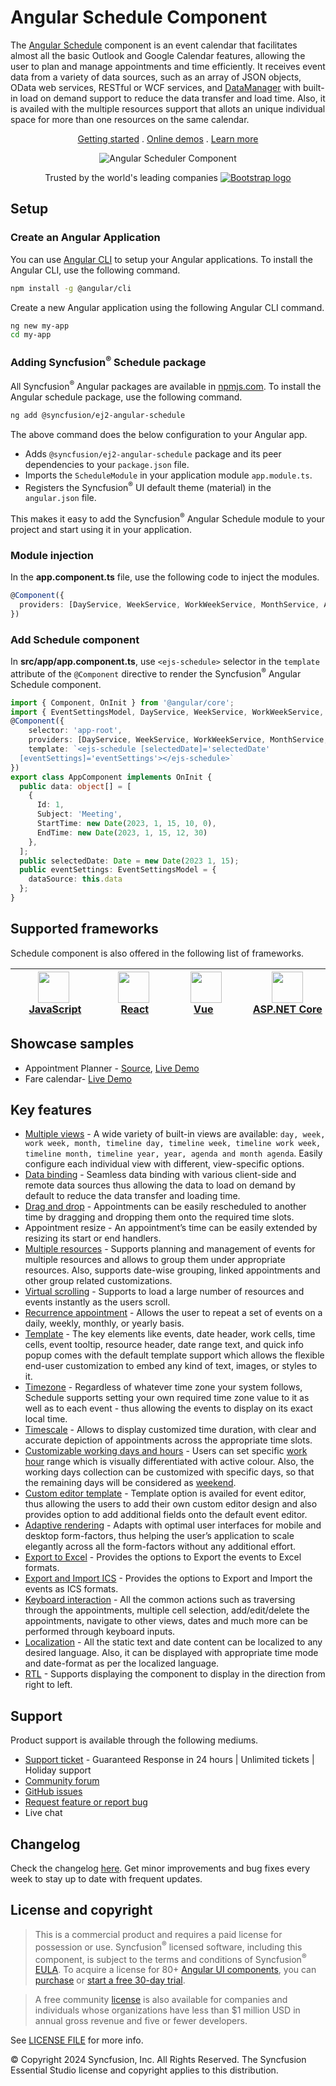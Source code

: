 # Angular Schedule Component

The [Angular Schedule](https://www.syncfusion.com/angular-ui-components/angular-scheduler?utm_source=npm&utm_medium=listing&utm_campaign=angular-scheduler-npm) component is an event calendar that facilitates almost all the basic Outlook and Google Calendar features, allowing the user to plan and manage appointments and time efficiently. It receives event data from a variety of data sources, such as an array of JSON objects, OData web services, RESTful or WCF services, and [DataManager](https://ej2.syncfusion.com/angular/documentation/data/data-binding/) with built-in load on demand support to reduce the data transfer and load time. Also, it is availed with the multiple resources support that allots an unique individual space for more than one resources on the same calendar.

<p align="center">
    <a href="https://ej2.syncfusion.com/angular/documentation/schedule/getting-started/?utm_source=npm&utm_medium=listing&utm_campaign=angular-scheduler-npm">Getting started</a> . 
    <a href="https://ej2.syncfusion.com/angular/demos/?utm_source=npm&utm_medium=listing&utm_campaign=angular-scheduler-npm#/bootstrap5/schedule/overview">Online demos</a> . 
    <a href="https://www.syncfusion.com/angular-components/angular-scheduler?utm_source=npm&utm_medium=listing&utm_campaign=angular-scheduler-npm">Learn more</a>
</p>
<p align="center">
<img src="https://raw.githubusercontent.com/SyncfusionExamples/nuget-img/master/angular/angular-scheduler.png" alt="Angular Scheduler Component"/>
</p>
<p align="center">
Trusted by the world's leading companies
  <a href="https://www.syncfusion.com">
    <img src="https://raw.githubusercontent.com/SyncfusionExamples/nuget-img/master/syncfusion/syncfusion-trusted-companies.webp" alt="Bootstrap logo">
  </a>
</p>

## Setup

### Create an Angular Application

You can use [Angular CLI](https://github.com/angular/angular-cli) to setup your Angular applications. To install the Angular CLI, use the following command.

```bash
npm install -g @angular/cli
```

Create a new Angular application using the following Angular CLI command.

```bash
ng new my-app
cd my-app
```

### Adding Syncfusion<sup>®</sup> Schedule package

All Syncfusion<sup>®</sup> Angular packages are available in [npmjs.com](https://www.npmjs.com/~syncfusionorg). To install the Angular schedule package, use the following command.

```bash
ng add @syncfusion/ej2-angular-schedule
```

The above command does the below configuration to your Angular app.
 
 * Adds `@syncfusion/ej2-angular-schedule` package and its peer dependencies to your `package.json` file.
 * Imports the `ScheduleModule` in your application module `app.module.ts`.
 * Registers the Syncfusion<sup>®</sup> UI default theme (material) in the `angular.json` file.

This makes it easy to add the Syncfusion<sup>®</sup> Angular Schedule module to your project and start using it in your application.

### Module injection

In the **app.component.ts** file, use the following code to inject the modules.

```typescript
@Component({
  providers: [DayService, WeekService, WorkWeekService, MonthService, AgendaService, MonthAgendaService, TimelineViewsService, TimelineMonthService]
})
```

### Add Schedule component

In **src/app/app.component.ts**, use `<ejs-schedule>` selector in the `template` attribute of the `@Component` directive to render the Syncfusion<sup>®</sup> Angular Schedule component.

```typescript
import { Component, OnInit } from '@angular/core';
import { EventSettingsModel, DayService, WeekService, WorkWeekService, MonthService, AgendaService } from '@syncfusion/ej2-angular-schedule';
@Component({
    selector: 'app-root',
    providers: [DayService, WeekService, WorkWeekService, MonthService, AgendaService],
    template: `<ejs-schedule [selectedDate]='selectedDate'
  [eventSettings]='eventSettings'></ejs-schedule>`
})
export class AppComponent implements OnInit {
  public data: object[] = [
    {
      Id: 1,
      Subject: 'Meeting',
      StartTime: new Date(2023, 1, 15, 10, 0),
      EndTime: new Date(2023, 1, 15, 12, 30)
    },
  ];
  public selectedDate: Date = new Date(2023 1, 15);
  public eventSettings: EventSettingsModel = {
    dataSource: this.data
  };
}
```

## Supported frameworks

Schedule component is also offered in the following list of frameworks.

| [<img src="https://ej2.syncfusion.com/github/images/js.svg" height="50" />](https://www.syncfusion.com/javascript-ui-controls?utm_medium=listing&utm_source=github)<br/>&nbsp;&nbsp;&nbsp;&nbsp;&nbsp;[JavaScript](https://www.syncfusion.com/javascript-ui-controls?utm_medium=listing&utm_source=github)&nbsp;&nbsp;&nbsp;&nbsp; | [<img src="https://ej2.syncfusion.com/github/images/react.svg"  height="50" />](https://www.syncfusion.com/react-ui-components?utm_medium=listing&utm_source=github)<br/>&nbsp;&nbsp;&nbsp;&nbsp;&nbsp;&nbsp;&nbsp;[React](https://www.syncfusion.com/react-ui-components?utm_medium=listing&utm_source=github)&nbsp;&nbsp;&nbsp;&nbsp;&nbsp;&nbsp; | [<img src="https://ej2.syncfusion.com/github/images/vue.svg" height="50" />](https://www.syncfusion.com/vue-ui-components?utm_medium=listing&utm_source=github)<br/>&nbsp;&nbsp;&nbsp;&nbsp;&nbsp;&nbsp;&nbsp;[Vue](https://www.syncfusion.com/vue-ui-components?utm_medium=listing&utm_source=github)&nbsp;&nbsp;&nbsp;&nbsp;&nbsp;&nbsp;&nbsp;&nbsp;&nbsp; | [<img src="https://ej2.syncfusion.com/github/images/netcore.svg" height="50" />](https://www.syncfusion.com/aspnet-core-ui-controls?utm_medium=listing&utm_source=github)<br/>&nbsp;&nbsp;[ASP.NET&nbsp;Core](https://www.syncfusion.com/aspnet-core-ui-controls?utm_medium=listing&utm_source=github)&nbsp;&nbsp; | [<img src="https://ej2.syncfusion.com/github/images/netmvc.svg" height="50" />](https://www.syncfusion.com/aspnet-mvc-ui-controls?utm_medium=listing&utm_source=github)<br/>&nbsp;&nbsp;[ASP.NET&nbsp;MVC](https://www.syncfusion.com/aspnet-mvc-ui-controls?utm_medium=listing&utm_source=github)&nbsp;&nbsp; | 
| :-----: | :-----: | :-----: | :-----: | :-----: |

## Showcase samples

* Appointment Planner - [Source](https://github.com/syncfusion/ej2-showcase-angular-expensetracker?utm_source=npm&utm_medium=listing&utm_campaign=angular-scheduler-npm), [Live Demo](https://ej2.syncfusion.com/showcase/angular/appointmentplanner/#/dashboard?utm_source=npm&utm_medium=listing&utm_campaign=angular-scheduler-npm)
* Fare calendar- [Live Demo](https://ej2.syncfusion.com/angular/demos/#/bootstrap5/schedule/resources?utm_source=npm&utm_medium=listing&utm_campaign=angular-scheduler-npm)

## Key features

* [Multiple views](https://ej2.syncfusion.com/angular/demos/#/bootstrap5/schedule/views?utm_source=npm&utm_medium=listing&utm_campaign=angular-scheduler-npm) - A wide variety of built-in views are available: `day, week, work week, month, timeline day, timeline week, timeline work week, timeline month, timeline year, year, agenda and month agenda`. Easily configure each individual view with different, view-specific options.
* [Data binding](https://ej2.syncfusion.com/angular/demos/#/bootstrap5/schedule/remote-data?utm_source=npm&utm_medium=listing&utm_campaign=angular-scheduler-npm) - Seamless data binding with various client-side and remote data sources thus allowing the data to load on demand by default to reduce the data transfer and loading time.
* [Drag and drop](https://ej2.syncfusion.com/angular/demos/#/bootstrap5/schedule/external-drag-drop?utm_source=npm&utm_medium=listing&utm_campaign=angular-scheduler-npm) - Appointments can be easily rescheduled to another time by dragging and dropping them onto the required time slots.
* Appointment resize - An appointment’s time can be easily extended by resizing its start or end handlers.
* [Multiple resources](https://ej2.syncfusion.com/angular/demos/#/bootstrap5/schedule/resource-grouping?utm_source=npm&utm_medium=listing&utm_campaign=angular-scheduler-npm) - Supports planning and management of events for multiple resources and allows to group them under appropriate resources. Also, supports date-wise grouping, linked appointments and other group related customizations.
* [Virtual scrolling](https://ej2.syncfusion.com/angular/demos/#/bootstrap5/schedule/virtual-scrolling?utm_source=npm&utm_medium=listing&utm_campaign=angular-scheduler-npm) - Supports to load a large number of resources and events instantly as the users scroll.
* [Recurrence appointment](https://ej2.syncfusion.com/angular/demos/#/bootstrap5/schedule/recurrence-events?utm_source=npm&utm_medium=listing&utm_campaign=angular-scheduler-npm) - Allows the user to repeat a set of events on a daily, weekly, monthly, or yearly basis.
* [Template](https://ej2.syncfusion.com/angular/demos/#/bootstrap5/schedule/events-template?utm_source=npm&utm_medium=listing&utm_campaign=angular-scheduler-npm) - The key elements like events, date header, work cells, time cells, event tooltip, resource header, date range text, and quick info popup comes with the default template support which allows the flexible end-user customization to embed any kind of text, images, or styles to it.
* [Timezone](https://ej2.syncfusion.com/angular/demos/#/bootstrap5/schedule/timezone-event?utm_source=npm&utm_medium=listing&utm_campaign=angular-scheduler-npm) -  Regardless of whatever time zone your system follows, Schedule supports setting your own required time zone value to it as well as to each event - thus allowing the events to display on its exact local time.
* [Timescale](https://ej2.syncfusion.com/angular/demos/#/bootstrap5/schedule/time-scale?utm_source=npm&utm_medium=listing&utm_campaign=angular-scheduler-npm) - Allows to display customized time duration, with clear and accurate depiction of appointments across the appropriate time slots.
* [Customizable working days and hours](https://ej2.syncfusion.com/angular/demos/#/bootstrap5/schedule/work-days?utm_source=npm&utm_medium=listing&utm_campaign=angular-scheduler-npm) - Users can set specific [work hour](https://ej2.syncfusion.com/angular/demos/#/bootstrap5/schedule/work-hours?utm_source=npm&utm_medium=listing&utm_campaign=angular-scheduler-npm) range which is visually differentiated with active colour. Also, the working days collection can be customized with specific days, so that the remaining days will be considered as [weekend](https://ej2.syncfusion.com/angular/demos/#/bootstrap5/schedule/hide-weekend?utm_source=npm&utm_medium=listing&utm_campaign=angular-scheduler-npm).
* [Custom editor template](https://ej2.syncfusion.com/angular/demos/#/bootstrap5/schedule/editor-template?utm_source=npm&utm_medium=listing&utm_campaign=angular-scheduler-npm) - Template option is availed for event editor, thus allowing the users to add their own custom editor design and also provides option to add additional fields onto the default event editor.
* [Adaptive rendering](https://ej2.syncfusion.com/angular/demos/#/bootstrap5/schedule/month-agenda?utm_source=npm&utm_medium=listing&utm_campaign=angular-scheduler-npm) - Adapts with optimal user interfaces for mobile and desktop form-factors, thus helping the user’s application to scale elegantly across all the form-factors without any additional effort.
* [Export to Excel](https://ej2.syncfusion.com/angular/demos/#/bootstrap5/schedule/excel-export?utm_source=npm&utm_medium=listing&utm_campaign=javascript-scheduler-npm) - Provides the options to Export the events to Excel formats.
* [Export and Import ICS](https://ej2.syncfusion.com/angular/demos/#/bootstrap5/schedule/calendar-export-import?utm_source=npm&utm_medium=listing&utm_campaign=javascript-scheduler-npm) - Provides the options to Export and Import the events as ICS formats.
* [Keyboard interaction](https://ej2.syncfusion.com/angular/demos/#/bootstrap5/schedule/keyboard-interaction?utm_source=npm&utm_medium=listing&utm_campaign=angular-scheduler-npm) - All the common actions such as traversing through the appointments, multiple cell selection, add/edit/delete the appointments, navigate to other views, dates and much more can be performed through keyboard inputs.
* [Localization](https://ej2.syncfusion.com/angular/documentation/schedule/localization.html#localization?utm_source=npm&utm_medium=listing&utm_campaign=angular-scheduler-npm) - All the static text and date content can be localized to any desired language. Also, it can be displayed with appropriate time mode and date-format as per the localized language.
* [RTL](https://ej2.syncfusion.com/angular/documentation/schedule/localization.html#rtl?utm_source=npm&utm_medium=listing&utm_campaign=angular-scheduler-npm) - Supports displaying the component to display in the direction from right to left.

## Support

Product support is available through the following mediums.

* [Support ticket](https://support.syncfusion.com/support/tickets/create) - Guaranteed Response in 24 hours | Unlimited tickets | Holiday support
* [Community forum](https://www.syncfusion.com/forums/angular-js2?utm_source=npm&utm_medium=listing&utm_campaign=angular-scheduler-npm)
* [GitHub issues](https://github.com/syncfusion/ej2-angular-ui-components/issues/new)
* [Request feature or report bug](https://www.syncfusion.com/feedback/angular?utm_source=npm&utm_medium=listing&utm_campaign=angular-scheduler-npm)
* Live chat

## Changelog

Check the changelog [here](https://github.com/syncfusion/ej2-angular-ui-components/blob/master/components/schedule/CHANGELOG.md?utm_source=npm&utm_medium=listing&utm_campaign=angular-scheduler-npm). Get minor improvements and bug fixes every week to stay up to date with frequent updates.

## License and copyright

> This is a commercial product and requires a paid license for possession or use. Syncfusion<sup>®</sup> licensed software, including this component, is subject to the terms and conditions of Syncfusion<sup>®</sup> [EULA](https://www.syncfusion.com/eula/es/). To acquire a license for 80+ [Angular UI components](https://www.syncfusion.com/angular-components), you can [purchase](https://www.syncfusion.com/sales/products) or [start a free 30-day trial](https://www.syncfusion.com/account/manage-trials/start-trials).

> A free community [license](https://www.syncfusion.com/products/communitylicense) is also available for companies and individuals whose organizations have less than $1 million USD in annual gross revenue and five or fewer developers.

See [LICENSE FILE](https://github.com/syncfusion/ej2-angular-ui-components/blob/master/license?utm_source=npm&utm_medium=listing&utm_campaign=angular-scheduler-npm) for more info.

© Copyright 2024 Syncfusion, Inc. All Rights Reserved. The Syncfusion Essential Studio license and copyright applies to this distribution.
